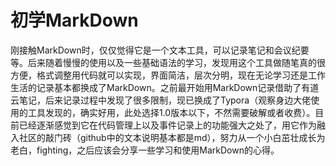 # 初学MarkDown
  刚接触MarkDown时，仅仅觉得它是一个文本工具，可以记录笔记和会议纪要等。后来随着慢慢的使用以及一些基础语法的学习，发现用这个工具做随笔真的很方便，格式调整用代码就可以实现，界面简洁，层次分明，现在无论学习还是工作生活的记录基本都换成了MarkDown。之前最开始用MarkDown记录借助了有道云笔记，后来记录过程中发现了很多限制，现已换成了Typora（观察身边大佬使用的工具发现的，确实好用，此处选择1.0版本以下，不然需要破解或者收费）。目前已经逐渐感觉到它在代码管理上以及事件记录上的功能强大之处了，用它作为融入社区的敲门砖（github中的文本说明基本都是md），努力从一个小白茁壮成长为老白，fighting，之后应该会分享一些学习和使用MarkDown的心得。
